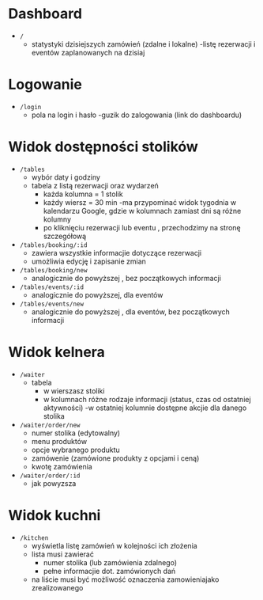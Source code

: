 # Dashboard

- `/`
  - statystyki dzisiejszych zamówień (zdalne i lokalne)
  -listę rezerwacji i eventów zaplanowanych na dzisiaj

# Logowanie

- `/login`
  - pola na login i hasło
  -guzik do zalogowania (link do dashboardu)

# Widok dostępności stolików

- `/tables`
  - wybór daty i godziny
  - tabela z listą rezerwacji oraz wydarzeń
    - każda kolumna = 1 stolik
    - każdy wiersz = 30 min
    -ma przypominać widok tygodnia w kalendarzu Google, gdzie w kolumnach zamiast dni są różne kolumny
    - po kliknięciu rezerwacji lub eventu , przechodzimy na stronę szczegółową
- `/tables/booking/:id`
  - zawiera wszystkie informacjie dotyczące rezerwacji
  - umożliwia edycję i zapisanie zmian
- `/tables/booking/new`
  - analogicznie do powyższej , bez początkowych informacji
- `/tables/events/:id`
  - analogicznie do powyższej, dla eventów
- `/tables/events/new`
  - analogicznie do powyższej , dla eventów, bez początkowych informacji

# Widok kelnera

- `/waiter`
  - tabela
    - w wierszasz stoliki
    - w kolumnach różne rodzaje informacji (status, czas od ostatniej aktywności)
    -w ostatniej kolumnie dostępne akcjie dla danego stolika
- `/waiter/order/new`
  - numer stolika (edytowalny)
  - menu produktów
  - opcje wybranego produktu
  - zamówenie (zamówione produkty z opcjami i ceną)
  - kwotę zamówienia
- `/waiter/order/:id`
  - jak powyzsza

# Widok kuchni

- `/kitchen`
  - wyświetla listę zamówień w kolejności ich złożenia
  - lista musi zawierać
    - numer stolika (lub zamówienia zdalnego)
    - pełne informacjie dot. zamówionych dań
  - na liście musi być możliwość oznaczenia zamowieniajako zrealizowanego
